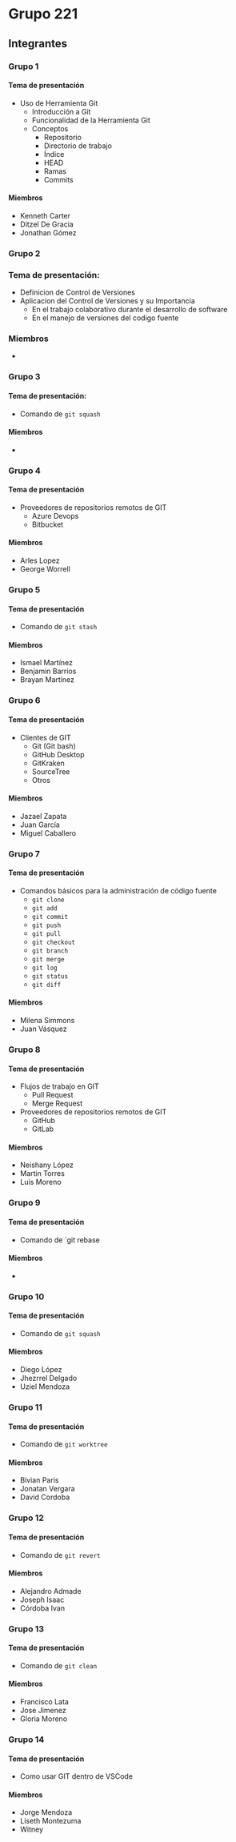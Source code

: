 # Grupo 221

## Integrantes

### Grupo 1
#### Tema de presentación
- Uso de Herramienta Git
    - Introducción a Git
    - Funcionalidad de la Herramienta Git
    - Conceptos
        - Repositorio
        - Directorio de trabajo
        - Índice
        - HEAD
        - Ramas
        - Commits
#### Miembros
- Kenneth Carter
- Ditzel De Gracia
- Jonathan Gómez

### Grupo 2
### Tema de presentación:
- Definicion de Control de Versiones
- Aplicacion del Control de Versiones y su Importancia
    - En el trabajo colaborativo durante el desarrollo de software
    - En el manejo de versiones del codigo fuente
### Miembros
-

### Grupo 3
#### Tema de presentación:
- Comando de `git squash`
#### Miembros
-

### Grupo 4
#### Tema de presentación
- Proveedores de repositorios remotos de GIT
    - Azure Devops
    - Bitbucket
#### Miembros
- Arles Lopez
- George Worrell

### Grupo 5
#### Tema de presentación
- Comando de `git stash`
#### Miembros
- Ismael Martínez
- Benjamin Barrios
- Brayan Martínez

### Grupo 6
#### Tema de presentación
- Clientes de GIT
    - Git (Git bash)
    - GitHub Desktop
    - GitKraken
    - SourceTree
    - Otros
#### Miembros
- Jazael Zapata
- Juan García
- Miguel Caballero

### Grupo 7
#### Tema de presentación
- Comandos básicos para la administración de código fuente
    - `git clone`
    - `git add`
    - `git commit`
    - `git push`
    - `git pull`
    - `git checkout`
    - `git branch`
    - `git merge`
    - `git log`
    - `git status`
    - `git diff`
#### Miembros
- Milena Simmons
- Juan Vásquez

### Grupo 8
#### Tema de presentación
- Flujos de trabajo en GIT
    - Pull Request
    - Merge Request
- Proveedores de repositorios remotos de GIT
    - GitHub
    - GitLab
#### Miembros
- Neishany López
- Martin Torres
- Luis Moreno

### Grupo 9
#### Tema de presentación
- Comando de `git rebase
#### Miembros
-

### Grupo 10
#### Tema de presentación
- Comando de `git squash`
#### Miembros
- Diego López
- Jhezrrel Delgado
- Uziel Mendoza

### Grupo 11
#### Tema de presentación
- Comando de `git worktree`
#### Miembros
- Bivian Paris
- Jonatan Vergara
- David Cordoba

### Grupo 12
#### Tema de presentación
- Comando de `git revert`
#### Miembros
- Alejandro Admade
- Joseph Isaac
- Córdoba Ivan

### Grupo 13
#### Tema de presentación
- Comando de `git clean`
#### Miembros
- Francisco Lata
- Jose Jimenez
- Gloria Moreno

### Grupo 14
#### Tema de presentación
- Como usar GIT dentro de VSCode
#### Miembros
- Jorge Mendoza
- Liseth Montezuma
- Witney
